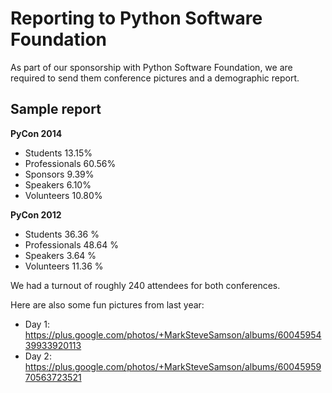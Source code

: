 # Reporting to Python Software Foundation

As part of our sponsorship with Python Software Foundation, we are required to send them conference pictures and a demographic report.

## Sample report

**PyCon 2014**
- Students 13.15%
- Professionals 60.56%
- Sponsors 9.39%
- Speakers 6.10%
- Volunteers 10.80%

**PyCon 2012**
- Students 36.36 %
- Professionals 48.64 %
- Speakers 3.64 %
- Volunteers 11.36 %

We had a turnout of roughly 240 attendees for both conferences.

Here are also some fun pictures from last year:
- Day 1: https://plus.google.com/photos/+MarkSteveSamson/albums/6004595439933920113
- Day 2: https://plus.google.com/photos/+MarkSteveSamson/albums/6004595970563723521